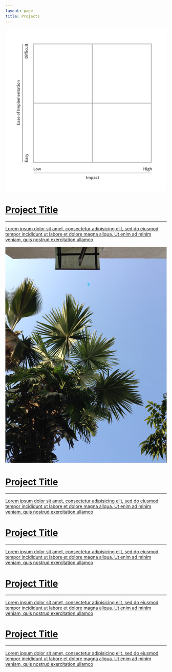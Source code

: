 ```yaml
---
layout: page
title: Projects
---
```


<div class="project-container">
  <div class="project">
    <div class="thumbnail">
      <a href="">
          <img class="thumbnail" src="/assets/prioritize.png" />
          <div class="thumbnail blankbox"></div>
        <span>
          <h1>Project Title</h1>
          <hr />
          <p>Lorem ipsum dolor sit amet, consectetur adipisicing elit, sed do eiusmod
          tempor incididunt ut labore et dolore magna aliqua. Ut enim ad minim veniam,
          quis nostrud exercitation ullamco</p>
        </span>
      </a>
    </div>
  </div>
  <div class="project">
    <div class="thumbnail">
      <a href="">
          <img class="thumbnail" src="/assets/smple.jpg" />
          <div class="thumbnail blankbox"></div>
        <span>
          <h1>Project Title</h1>
          <hr />
          <p>Lorem ipsum dolor sit amet, consectetur adipisicing elit, sed do eiusmod
          tempor incididunt ut labore et dolore magna aliqua. Ut enim ad minim veniam,
          quis nostrud exercitation ullamco</p>
        </span>
      </a>
    </div>
  </div>
  <div class="project">
    <div class="thumbnail">
      <a href="">
          <!-- <img class="thumbnail" src="{{ project.img }}" /> -->
          <div class="thumbnail blankbox"></div>
        <span>
          <h1>Project Title</h1>
          <hr />
          <p>Lorem ipsum dolor sit amet, consectetur adipisicing elit, sed do eiusmod
          tempor incididunt ut labore et dolore magna aliqua. Ut enim ad minim veniam,
          quis nostrud exercitation ullamco</p>
        </span>
      </a>
    </div>
  </div>
  <div class="project">
    <div class="thumbnail">
      <a href="">
          <!-- <img class="thumbnail" src="{{ project.img }}" /> -->
          <div class="thumbnail blankbox"></div>
        <span>
          <h1>Project Title</h1>
          <hr />
          <p>Lorem ipsum dolor sit amet, consectetur adipisicing elit, sed do eiusmod
          tempor incididunt ut labore et dolore magna aliqua. Ut enim ad minim veniam,
          quis nostrud exercitation ullamco</p>
        </span>
      </a>
    </div>
  </div>
  <div class="project">
    <div class="thumbnail">
      <a href="">
          <!-- <img class="thumbnail" src="{{ project.img }}" /> -->
          <div class="thumbnail blankbox"></div>
        <span>
          <h1>Project Title</h1>
          <hr />
          <p>Lorem ipsum dolor sit amet, consectetur adipisicing elit, sed do eiusmod
          tempor incididunt ut labore et dolore magna aliqua. Ut enim ad minim veniam,
          quis nostrud exercitation ullamco</p>
        </span>
      </a>
    </div>
  </div>
</div>